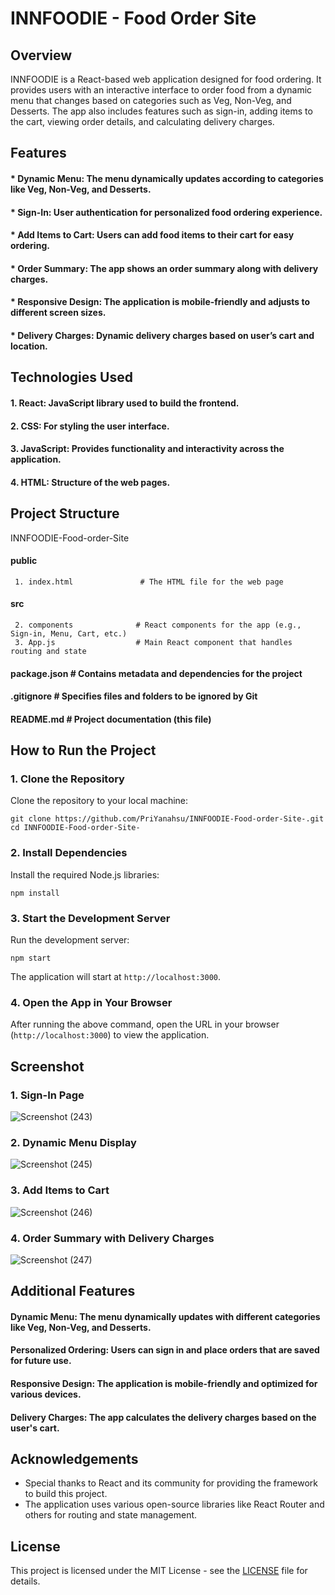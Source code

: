 # INNFOODIE - Food Order Site

## Overview
INNFOODIE is a React-based web application designed for food ordering. It provides users with an interactive interface to order food from a dynamic menu that changes based on categories such as Veg, Non-Veg, and Desserts. The app also includes features such as sign-in, adding items to the cart, viewing order details, and calculating delivery charges.

## Features
#### * Dynamic Menu: The menu dynamically updates according to categories like Veg, Non-Veg, and Desserts.
#### * Sign-In: User authentication for personalized food ordering experience.
#### * Add Items to Cart: Users can add food items to their cart for easy ordering.
#### * Order Summary: The app shows an order summary along with delivery charges.
#### * Responsive Design: The application is mobile-friendly and adjusts to different screen sizes.
#### * Delivery Charges: Dynamic delivery charges based on user’s cart and location.

## Technologies Used
#### 1. React: JavaScript library used to build the frontend.
#### 2. CSS: For styling the user interface.
#### 3. JavaScript: Provides functionality and interactivity across the application.
#### 4. HTML: Structure of the web pages.

## Project Structure

INNFOODIE-Food-order-Site

  #### public
     1. index.html               # The HTML file for the web page
  #### src
     2. components              # React components for the app (e.g., Sign-in, Menu, Cart, etc.)
     3. App.js                  # Main React component that handles routing and state
  #### package.json               # Contains metadata and dependencies for the project
  #### .gitignore                  # Specifies files and folders to be ignored by Git
  #### README.md                   # Project documentation (this file)

## How to Run the Project
### 1. Clone the Repository
Clone the repository to your local machine:

    git clone https://github.com/PriYanahsu/INNFOODIE-Food-order-Site-.git
    cd INNFOODIE-Food-order-Site-

### 2. Install Dependencies
Install the required Node.js libraries:

    npm install

### 3. Start the Development Server
Run the development server:

    npm start

The application will start at `http://localhost:3000`.

### 4. Open the App in Your Browser
After running the above command, open the URL in your browser (`http://localhost:3000`) to view the application.

## Screenshot
### 1. Sign-In Page
![Screenshot (243)](https://github.com/user-attachments/assets/f09d7c24-862f-4b43-ad0e-ce20893e4240)

### 2. Dynamic Menu Display
![Screenshot (245)](https://github.com/user-attachments/assets/ad3fd211-ff6c-4d5a-bc63-fb1d1ea68f50)

### 3. Add Items to Cart
![Screenshot (246)](https://github.com/user-attachments/assets/ceec82b4-afd9-4ae3-a76c-e6c2c54f9ed6)

### 4. Order Summary with Delivery Charges
![Screenshot (247)](https://github.com/user-attachments/assets/8df73ebf-c7fd-45bb-8db6-42fadc0aa239)

## Additional Features
#### Dynamic Menu: The menu dynamically updates with different categories like Veg, Non-Veg, and Desserts.
#### Personalized Ordering: Users can sign in and place orders that are saved for future use.
#### Responsive Design: The application is mobile-friendly and optimized for various devices.
#### Delivery Charges: The app calculates the delivery charges based on the user's cart.

## Acknowledgements
- Special thanks to React and its community for providing the framework to build this project.
- The application uses various open-source libraries like React Router and others for routing and state management.

## License
This project is licensed under the MIT License - see the [LICENSE](LICENSE) file for details.

